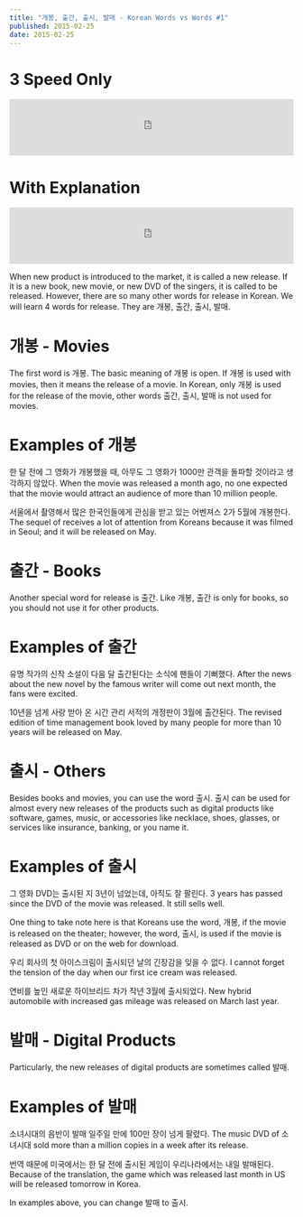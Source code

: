 ```yaml
---
title: "개봉, 출간, 출시, 발매 - Korean Words vs Words #1"
published: 2015-02-25
date: 2015-02-25
---
```


#  3 Speed Only

<iframe id="audio_iframe" src="https://www.podbean.com/media/player/audio/postId/5508608?url=http%3A%2F%2Fwiseinit.podbean.com%2Fe%2F3-speed-edition-of-%25ea%25b0%259c%25eb%25b4%2589%25ec%25b6%259c%25ea%25b0%2584%25ec%25b6%259c%25ec%258b%259c%25eb%25b0%259c%25eb%25a7%25a4%2F&amp;skin=8&amp;postId=5508608&amp;download=0&amp;share=1&amp;fonts=Helvetica&amp;auto=0" width="100%" height="100" frameborder="0" scrolling="no" data-name="pb-iframe-player"></iframe>

#  With Explanation

<iframe id="audio_iframe" src="https://www.podbean.com/media/player/wn48r-540e09/initByJs/1/auto/1?skin=8" width="100%" height="100" frameborder="0" scrolling="no"></iframe>

When new product is introduced to the market, it is called a new release. If it is a new book, new movie, or new DVD of the singers, it is called to be released. However, there are so many other words for release in Korean. We will learn 4 words for release. They are 개봉, 출간, 출시, 발매.

#  개봉 - Movies

The first word is 개봉. The basic meaning of 개봉 is open. If 개봉 is used with movies, then it means the release of a movie. In Korean, only 개봉 is used for the release of the movie, other words 출간, 출시, 발매 is not used for movies.

#  Examples of 개봉

한 달 전에 그 영화가 개봉했을 때, 아무도 그 영화가 1000만 관객을 돌파할 것이라고 생각하지 않았다.
When the movie was released a month ago, no one expected that the movie would attract an audience of more than 10 million people.

서울에서 촬영해서 많은 한국인들에게 관심을 받고 있는 어벤져스 2가 5월에 개봉한다.
The sequel of receives a lot of attention from Koreans because it was filmed in Seoul; and it will be released on May.

#  출간 - Books

Another special word for release is 출간. Like 개봉, 출간 is only for books, so you should not use it for other products.

#  Examples of 출간

유명 작가의 신작 소설이 다음 달 출간된다는 소식에 팬들이 기뻐했다.
After the news about the new novel by the famous writer will come out next month, the fans were excited.

10년을 넘게 사랑 받아 온 시간 관리 서적의 개정판이 3월에 출간된다.
The revised edition of time management book loved by many people for more than 10 years will be released on May.

#  출시 - Others

Besides books and movies, you can use the word 출시. 출시 can be used for almost every new releases of the products such as digital products like software, games, music, or accessories like necklace, shoes, glasses, or services like insurance, banking, or you name it.

#  Examples of 출시

그 영화 DVD는 출시된 지 3년이 넘었는데, 아직도 잘 팔린다.
3 years has passed since the DVD of the movie was released. It still sells well.

One thing to take note here is that Koreans use the word, 개봉, if the movie is released on the theater; however, the word, 출시, is used if the movie is released as DVD or on the web for download.

우리 회사의 첫 아이스크림이 출시되던 날의 긴장감을 잊을 수 없다.
I cannot forget the tension of the day when our first ice cream was released.

연비를 높인 새로운 하이브리드 차가 작년 3월에 출시되었다.
New hybrid automobile with increased gas mileage was released on March last year.

#  발매 - Digital Products

Particularly, the new releases of digital products are sometimes called 발매.

#  Examples of 발매

소녀시대의 음반이 발매 일주일 만에 100만 장이 넘게 팔렸다.
The music DVD of 소녀시대 sold more than a million copies in a week after its release.

번역 때문에 미국에서는 한 달 전에 출시된 게임이 우리나라에서는 내일 발매된다.
Because of the translation, the game which was released last month in US will be released tomorrow in Korea.

In examples above, you can change 발매 to 출시.